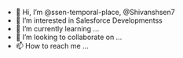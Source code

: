 - 👋 Hi, I’m @ssen-temporal-place, @Shivanshsen7
- 👀 I’m interested in Salesforce Developmentss
- 🌱 I’m currently learning ...
- 💞️ I’m looking to collaborate on ...
- 📫 How to reach me ...